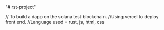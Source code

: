 "# rst-project" 

// To build a dapp on the solana test blockchain.
//Using vercel to deploy front end.
//Language used = rust, js, html, css